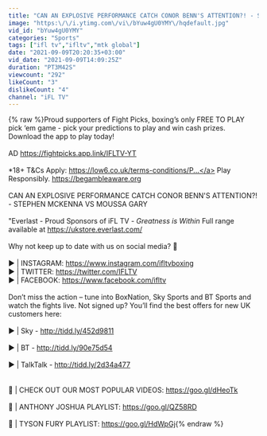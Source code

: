 ```yaml
---
title: "CAN AN EXPLOSIVE PERFORMANCE CATCH CONOR BENN'S ATTENTION?! - STEPHEN MCKENNA VS MOUSSA GARY"
image: "https:\/\/i.ytimg.com\/vi\/bYuw4gU0YMY\/hqdefault.jpg"
vid_id: "bYuw4gU0YMY"
categories: "Sports"
tags: ["ifl tv","ifltv","mtk global"]
date: "2021-09-09T20:20:35+03:00"
vid_date: "2021-09-09T14:09:25Z"
duration: "PT3M42S"
viewcount: "292"
likeCount: "3"
dislikeCount: "4"
channel: "iFL TV"
---
```

{% raw %}Proud supporters of Fight Picks, boxing’s only FREE TO PLAY pick ‘em game - pick your predictions to play and win cash prizes. Download the app to play today! <br /><br />AD <a rel="nofollow" target="blank" href="https://fightpicks.app.link/IFLTV-YT">https://fightpicks.app.link/IFLTV-YT</a><br /><br />*18+ T&amp;Cs Apply: <a rel="nofollow" target="blank" href="https://low6.co.uk/terms-conditions/P...">https://low6.co.uk/terms-conditions/P...</a> Play Responsibly. <a rel="nofollow" target="blank" href="https://begambleaware.org​​​​​​​​​​​​​​">https://begambleaware.org​​​​​​​​​​​​​​</a><br /><br />CAN AN EXPLOSIVE PERFORMANCE CATCH CONOR BENN'S ATTENTION?! - STEPHEN MCKENNA VS MOUSSA GARY <br /><br />&quot;Everlast - Proud Sponsors of iFL TV - *Greatness is Within* Full range available at <a rel="nofollow" target="blank" href="https://ukstore.everlast.com/">https://ukstore.everlast.com/</a><br /><br />Why not keep up to date with us on social media? 🥊<br /><br />▶ | INSTAGRAM: <a rel="nofollow" target="blank" href="https://www.instagram.com/ifltvboxing">https://www.instagram.com/ifltvboxing</a><br />▶ | TWITTER: <a rel="nofollow" target="blank" href="https://twitter.com/IFLTV">https://twitter.com/IFLTV</a><br />▶ | FACEBOOK: <a rel="nofollow" target="blank" href="https://www.facebook.com/ifltv">https://www.facebook.com/ifltv</a><br /><br />Don’t miss the action – tune into BoxNation, Sky Sports and BT Sports and watch the fights live. Not signed up? You’ll find the best offers for new UK customers here:<br /><br />▶ | Sky - <a rel="nofollow" target="blank" href="http://tidd.ly/452d9811">http://tidd.ly/452d9811</a><br /><br />▶ | BT - <a rel="nofollow" target="blank" href="http://tidd.ly/90e75d54">http://tidd.ly/90e75d54</a><br /><br />▶ | TalkTalk - <a rel="nofollow" target="blank" href="http://tidd.ly/2d34a477">http://tidd.ly/2d34a477</a><br /><br /><br />🥊 | CHECK OUT OUR MOST POPULAR VIDEOS: <a rel="nofollow" target="blank" href="https://goo.gl/dHeoTk">https://goo.gl/dHeoTk</a><br /><br />🥊 | ANTHONY JOSHUA PLAYLIST: <a rel="nofollow" target="blank" href="https://goo.gl/QZ58RD">https://goo.gl/QZ58RD</a><br /><br />🥊 | TYSON FURY PLAYLIST: <a rel="nofollow" target="blank" href="https://goo.gl/HdWpGj">https://goo.gl/HdWpGj</a>{% endraw %}
